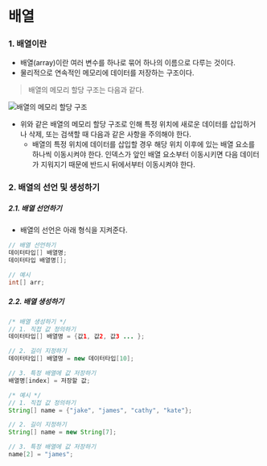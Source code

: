 # 배열

### 1. 배열이란

- 배열(array)이란 여러 변수를 하나로 묶어 하나의 이름으로 다루는 것이다.
- 물리적으로 연속적인 메모리에 데이터를 저장하는 구조이다.


> 배열의 메모리 할당 구조는 다음과 같다.

![배열의 메모리 할당 구조](https://maxmoving.files.wordpress.com/2016/07/eca09cebaaa9-ec9786eb8a94-eab7b8eba6bc9.png?w=620)

- 위와 같은 배열의 메모리 할당 구조로 인해 특정 위치에 새로운 데이터를 삽입하거나 삭제, 또는 검색할 때 다음과 같은 사항을 주의해야 한다.
  - 배열의 특정 위치에 데이터를 삽입할 경우 해당 위치 이후에 있는 배열 요소를 하나씩 이동시켜야 한다. 인덱스가 앞인 배열 요소부터 이동시키면 다음 데이터가 지워지기 때문에 반드시 뒤에서부터 이동시켜야 한다.




### 2. 배열의 선언 및 생성하기

##### 2.1. 배열 선언하기

- 배열의 선언은 아래 형식을 지켜준다. 

```java
// 배열 선언하기
데이터타입[] 배열명;
데이터타입 배열명[];

// 예시
int[] arr;
```



##### 2.2. 배열 생성하기

```java
/* 배열 생성하기 */
// 1. 직접 값 정의하기
데이터타입[] 배열명 = {값1, 값2, 값3 ... };

// 2. 길이 지정하기
데이터타입[] 배열명 = new 데이터타입[10];

// 3. 특정 배열에 값 저장하기
배열명[index] = 저장할 값;

/* 예시 */
// 1. 직접 값 정의하기
String[] name = {"jake", "james", "cathy", "kate"};

// 2. 길이 지정하기
String[] name = new String[7];

// 3. 특정 배열에 값 저장하기
name[2] = "james";
```

